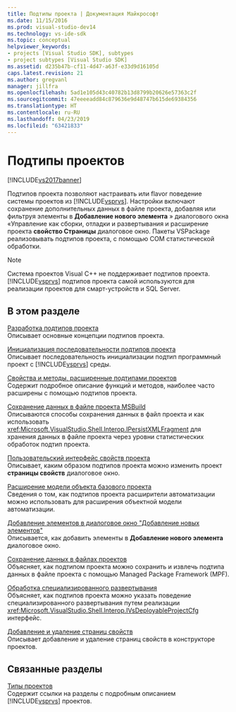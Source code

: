 ```yaml
---
title: Подтипы проекта | Документация Майкрософт
ms.date: 11/15/2016
ms.prod: visual-studio-dev14
ms.technology: vs-ide-sdk
ms.topic: conceptual
helpviewer_keywords:
- projects [Visual Studio SDK], subtypes
- project subtypes [Visual Studio SDK]
ms.assetid: d235b47b-cf11-4d47-a63f-e33d9d16105d
caps.latest.revision: 21
ms.author: gregvanl
manager: jillfra
ms.openlocfilehash: 5ad1e105d43c40782b13d8799b20626e57363c2f
ms.sourcegitcommit: 47eeeeadd84c879636e9d48747b615de69384356
ms.translationtype: HT
ms.contentlocale: ru-RU
ms.lasthandoff: 04/23/2019
ms.locfileid: "63421833"
---
```

# <a name="project-subtypes"></a>Подтипы проектов
[!INCLUDE[vs2017banner](../../includes/vs2017banner.md)]

Подтипов проекта позволяют настраивать или flavor поведение системы проектов из [!INCLUDE[vsprvs](../../includes/vsprvs-md.md)]. Настройки включают сохранение дополнительных данных в файле проекта, добавляя или фильтруя элементы в **Добавление нового элемента** » диалогового окна «Управление как сборки, отладки и развертывания и расширение проекта **свойство Страницы** диалоговое окно. Пакеты VSPackage реализовывать подтипов проекта, с помощью COM статистической обработки.  
  
> [!NOTE]
> Система проектов Visual C++ не поддерживает подтипов проекта. [!INCLUDE[vsprvs](../../includes/vsprvs-md.md)] подтипов проекта самой используются для реализации проектов для смарт-устройств и SQL Server.  
  
## <a name="in-this-section"></a>В этом разделе  
 [Разработка подтипов проекта](../../extensibility/internals/project-subtypes-design.md)  
 Описывает основные концепции подтипов проекта.  
  
 [Инициализация последовательности подтипов проекта](../../extensibility/internals/initialization-sequence-of-project-subtypes.md)  
 Описывает последовательность инициализации подтип программный проект с [!INCLUDE[vsprvs](../../includes/vsprvs-md.md)] среды.  
  
 [Свойства и методы, расширенные подтипами проектов](../../extensibility/internals/properties-and-methods-extended-by-project-subtypes.md)  
 Содержит подробное описание функций и методов, наиболее часто расширены с помощью подтипов проекта.  
  
 [Сохранение данных в файле проекта MSBuild](../../extensibility/internals/persisting-data-in-the-msbuild-project-file.md)  
 Описываются способы сохранения данных в файл проекта и как использовать <xref:Microsoft.VisualStudio.Shell.Interop.IPersistXMLFragment> для хранения данных в файле проекта через уровни статистических обработок подтип проекта.  
  
 [Пользовательский интерфейс свойств проекта](../../extensibility/internals/project-property-user-interface.md)  
 Описывает, каким образом подтипов проекта можно изменить проект **страницы свойств** диалоговое окно.  
  
 [Расширение модели объекта базового проекта](../../extensibility/internals/extending-the-object-model-of-the-base-project.md)  
 Сведения о том, как подтипов проекта расширители автоматизации можно использовать для расширения объектной модели автоматизации.  
  
 [Добавление элементов в диалоговое окно "Добавление новых элементов"](../../extensibility/internals/contributing-to-the-add-new-item-dialog-box.md)  
 Описывается, как добавить элементы в **Добавление нового элемента** диалоговое окно.  
  
 [Сохранение данных в файлах проектов](../../extensibility/saving-data-in-project-files.md)  
 Объясняет, как подтипом проекта можно сохранить и извлечь подтипа данных в файле проекта с помощью Managed Package Framework (MPF).  
  
 [Обработка специализированного развертывания](../../extensibility/internals/handling-specialized-deployment.md)  
 Объясняет, как подтипов проекта можно указать поведение специализированного развертывания путем реализации <xref:Microsoft.VisualStudio.Shell.Interop.IVsDeployableProjectCfg> интерфейс.  
  
 [Добавление и удаление страниц свойств](../../extensibility/adding-and-removing-property-pages.md)  
 Описывает добавление и удаление страниц свойств в конструкторе проектов.  
  
## <a name="related-sections"></a>Связанные разделы  
 [Типы проектов](../../extensibility/internals/project-types.md)  
 Содержит ссылки на разделы с подробным описанием [!INCLUDE[vsprvs](../../includes/vsprvs-md.md)] проектов.
